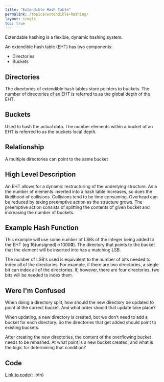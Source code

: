 ```yaml
---
title: "Extendible Hash Table"
permalink: /topics/extendible-hashing/
layout: single
toc: true
---
```

Extendable hashing is a flexible, dynamic hashing system.

An extendible hash table (EHT) has two components:
- Directories
- Buckets

## Directories
The directories of extendible hash tables store pointers to buckets. The number of directories of an EHT is referred to as the global depth of the EHT.

## Buckets
Used to hash the actual data. The number elements within a bucket of an EHT is referred to as the buckets local depth.

## Relationship
A multiple directories can point to the same bucket

## High Level Description
An EHT allows for a dynamic restructuring of the underlying structure. As a the number of elements inserted into a hash table increases, so does the likelihood of collisions. Collisions tend to be time consuming. Overhead can be reduced by taking preemptive action as the structure grows. The preemptive action consists of splitting the contents of given bucket and increasing the number of buckets.

## Example Hash Function
This example will use some number of LSBs of the integer being added to the EHT (eg 16(unsigned)->1000**0**). The directory that points to the bucket that the element will be inserted into has a matching LSB. 

The number of LSB's used is equivalent to the number of bits needed to index all of the directories. For example, if there are two directories, a single bit can index all of the directories. If, however, there are four directories, two bits will be needed to index them. 

## Were I'm Confused
When doing a directory split, how should the new directory be updated to point at the correct bucket. And what order should that update take place? 

When updating, a new directory is created, but we don't need to add a bucket for each directory. So the directories that get added should point to existing buckets.

After creating the new directories, the content of the overflowing bucket needs to be rehashed. At what point is a new bucket created, and what is the logic for determining that condition?

## Code
[Link to code](https://github.com/SeanDaniels/structures-algorithms/tree/gh-pages/searching/code/eht){: .btn}
